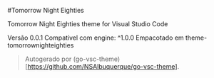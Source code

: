 #Tomorrow Night Eighties

Tomorrow Night Eighties theme for Visual Studio Code

Versão 0.0.1
Compatível com engine: ^1.0.0
Empacotado em theme-tomorrownighteighties

> Autogerado por (go-vsc-theme)[https://github.com/NSAlbuquerque/go-vsc-theme].
